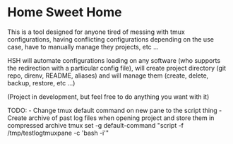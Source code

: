 # Home Sweet Home
This is a tool designed for anyone tired of messing with tmux configurations, having conflicting configurations depending on the use case, have to manually manage they projects, etc ...

HSH will automate configurations loading on any software (who supports the redirection with a particular config file),
will create project directory (git repo, direnv, README, aliases) and will manage them (create, delete, backup, restore, etc ...)

(Project in development, but feel free to do anything you want with it)

TODO:
    - Change tmux default command on new pane to the script thing
    - Create archive of past log files when opening project and store them in compressed archive
    tmux set -g default-command "script -f /tmp/testlogtmuxpane -c 'bash -i'"
